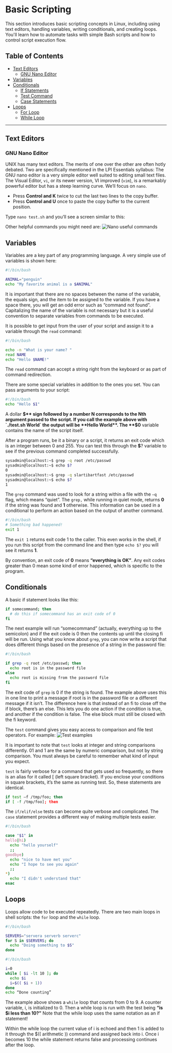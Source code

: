 # Basic Scripting

This section introduces basic scripting concepts in Linux, including using text editors, handling variables, writing conditionals, and creating loops. You'll learn how to automate tasks with simple Bash scripts and how to control script execution flow.

## Table of Contents

- [Text Editors](#text-editors)
  - [GNU Nano Editor](#gnu-nano-editor)
- [Variables](#variables)
- [Conditionals](#conditionals)
  - [If Statements](#if-statements)
  - [Test Command](#test-command)
  - [Case Statements](#case-statements)
- [Loops](#loops)
  - [For Loop](#for-loop)
  - [While Loop](#while-loop)

---

## Text Editors

### GNU Nano Editor

UNIX has many text editors. The merits of one over the other are often hotly debated. Two are specifically mentioned in the LPI Essentials syllabus: The GNU nano editor is a very simple editor well suited to editing small text files. The Visual Editor, `vi`, or its newer version, VI improved (`vim`), is a remarkably powerful editor but has a steep learning curve. We’ll focus on `nano`.

- Press **Control and K** twice to cut the last two lines to the copy buffer.
- Press **Control and U** once to paste the copy buffer to the current position.

Type `nano test.sh` and you’ll see a screen similar to this:

Other helpful commands you might need are:
![Nano useful commands](./images/nano-commands.jpg)

## Variables

Variables are a key part of any programming language. A very simple use of variables is shown here:
```bash
#!/bin/bash

ANIMAL="penguin"
echo "My favorite animal is a $ANIMAL"
```

It is important that there are no spaces between the name of the variable, the equals sign, and the item to be assigned to the variable. If you have a space there, you will get an odd error such as “command not found”. Capitalizing the name of the variable is not necessary but it is a useful convention to separate variables from commands to be executed.

It is possible to get input from the user of your script and assign it to a variable through the `read` command:

```bash
#!/bin/bash

echo -n "What is your name? "
read NAME
echo "Hello $NAME!"
```

The `read` command can accept a string right from the keyboard or as part of command redirection.

There are some special variables in addition to the ones you set. You can pass arguments to your script:

```bash
#!/bin/bash
echo "Hello $1"
```

A dollar **$** sign followed by a number N corresponds to the Nth argument passed to the script. If you call the example above with `./test.sh World` the output will be **Hello World**. The **$0** variable contains the name of the script itself.

After a program runs, be it a binary or a script, it returns an exit code which is an integer between 0 and 255. You can test this through the **$**? variable to see if the previous command completed successfully.
```bash
sysadmin@localhost:~$ grep -q root /etc/passwd
sysadmin@localhost:~$ echo $?
0
sysadmin@localhost:~$ grep -q slartibartfast /etc/passwd
sysadmin@localhost:~$ echo $?
1
```

The `grep` command was used to look for a string within a file with the `–q` flag, which means “quiet”. The `grep,` while running in quiet mode, returns **0** if the string was found and **1** otherwise. This information can be used in a conditional to perform an action based on the output of another command.

```bash
#!/bin/bash
# Something bad happened!
exit 1
```
The `exit 1` returns exit code 1 to the caller. This even works in the shell, if you run this script from the command line and then type `echo $?` you will see it returns **1**.

By convention, an exit code of **0** means **“everything is OK”**. Any exit codes greater than 0 mean some kind of error happened, which is specific to the program.

## Conditionals 

A basic if statement looks like this:
```bash
if somecommand; then
  # do this if somecommand has an exit code of 0
fi
```
The next example will run “somecommand” (actually, everything up to the semicolon) and if the exit code is 0 then the contents up until the closing fi will be run. Using what you know about `grep`, you can now write a script that does different things based on the presence of a string in the password file:
```bash
#!/bin/bash

if grep -q root /etc/passwd; then
  echo root is in the password file
else
  echo root is missing from the password file
fi
```
The exit code of `grep` is 0 if the string is found. The example above uses this in one line to print a message if root is in the password file or a different message if it isn’t. The difference here is that instead of an fi to close off the if block, there’s an else. This lets you do one action if the condition is true, and another if the condition is false. The else block must still be closed with the fi keyword.

The `test` command gives you easy access to comparison and file test operators. For example:
![Test examples](./images/test-examples.png)

It is important to note that `test` looks at integer and string comparisons differently. 01 and 1 are the same by numeric comparison, but not by string comparison. You must always be careful to remember what kind of input you expect.

`test` is fairly verbose for a command that gets used so frequently, so there is an alias for it called [ (left square bracket). If you enclose your conditions in square brackets, it’s the same as running test. So, these statements are identical.

```bash
if test –f /tmp/foo; then
if [ -f /tmp/foo]; then
```

The `if/elif/else` tests can become quite verbose and complicated. The `case` statement provides a different way of making multiple tests easier.
```bash
#!/bin/bash

case "$1" in
hello|hi)
  echo "hello yourself"
  ;;
goodbye)
  echo "nice to have met you"
  echo "I hope to see you again"
  ;;
*)
  echo "I didn't understand that"
esac

```

## Loops
Loops allow code to be executed repeatedly. There are two main loops in shell scripts: the `for` loop and the `while` loop.
```bash
#!/bin/bash

SERVERS="servera serverb serverc"
for S in $SERVERS; do
  echo "Doing something to $S"
done
```

```bash
#!/bin/bash

i=0
while [ $i -lt 10 ]; do
  echo $i
  i=$(( $i + 1))
done
echo “Done counting”
```

The example above shows a `while` loop that counts from 0 to 9. A counter variable, i, is initialized to 0. Then a while loop is run with the test being **“is $i less than 10?”** Note that the while loop uses the same notation as an if statement!

Within the while loop the current value of i is echoed and then 1 is added to it through the $(( arithmetic )) command and assigned back into i. Once i becomes 10 the while statement returns false and processing continues after the loop.


